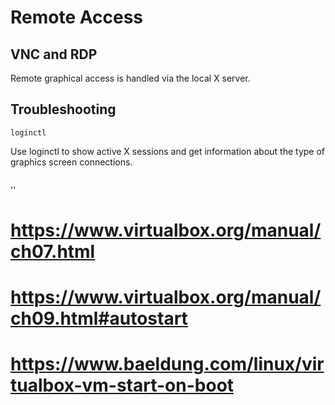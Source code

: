 # Remote Access

## VNC and RDP

Remote graphical access is handled via the local X server.

## Troubleshooting

`loginctl`

Use loginctl to show active X sessions and get information about the type of graphics screen connections.

```

```

''

# https://www.virtualbox.org/manual/ch07.html
# https://www.virtualbox.org/manual/ch09.html#autostart
# https://www.baeldung.com/linux/virtualbox-vm-start-on-boot